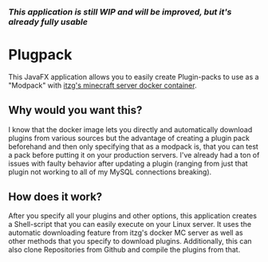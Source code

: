 ### *This application is still WIP and will be improved, but it's already fully usable*

# Plugpack
This JavaFX application allows you to easily create Plugin-packs to use as a "Modpack" with [itzg's minecraft server docker container](https://github.com/itzg/docker-minecraft-server).

## Why would you want this?
I know that the docker image lets you directly and automatically download plugins from various sources but the advantage of creating a plugin pack beforehand and then only specifying that as a modpack is, that you can test a pack before putting it on your production servers. I've already had a ton of issues with faulty behavior after updating a plugin (ranging from just that plugin not working to all of my MySQL connections breaking).

## How does it work?
After you specify all your plugins and other options, this application creates a Shell-script that you can easily execute on your Linux server. It uses the automatic downloading feature from itzg's docker MC server as well as other methods that you specify to download plugins. Additionally, this can also clone Repositories from Github and compile the plugins from that.
